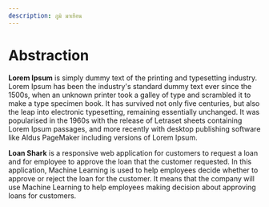 ```yaml
---
description: ภูมิ มาเยือน
---
```


# Abstraction

**Lorem Ipsum** is simply dummy text of the printing and typesetting industry. Lorem Ipsum has been the industry's standard dummy text ever since the 1500s, when an unknown printer took a galley of type and scrambled it to make a type specimen book. It has survived not only five centuries, but also the leap into electronic typesetting, remaining essentially unchanged. It was popularised in the 1960s with the release of Letraset sheets containing Lorem Ipsum passages, and more recently with desktop publishing software like Aldus PageMaker including versions of Lorem Ipsum.

**Loan Shark** is a responsive web application for customers to request a loan and for employee to approve the loan that the customer requested. In this application, Machine Learning is used to help employees decide whether to approve or reject the loan for the customer. It means that the company will use Machine Learning to help employees making decision about approving loans for customers.
